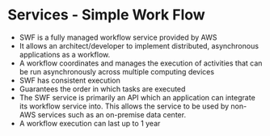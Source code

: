 # Services - Simple Work Flow
- SWF is a fully managed workflow service provided by AWS
- It allows an architect/developer to implement distributed, asynchronous applications as a workflow.
- A workflow coordinates and manages the execution of activities that can be run asynchronously across multiple computing devices
- SWF has consistent execution
- Guarantees the order in which tasks are executed
- The SWF service is primarily an API which an application can integrate its workflow service into. This allows the service to be used by non-AWS services such as an on-premise data center.
- A workflow execution can last up to 1 year
